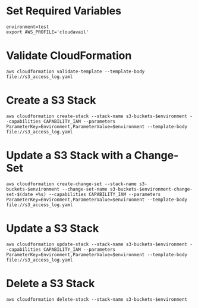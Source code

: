 # Set Required Variables

```
environment=test
export AWS_PROFILE='cloudavail'
```

# Validate CloudFormation

`aws cloudformation validate-template --template-body file://s3_access_log.yaml`

# Create a S3 Stack

`aws cloudformation create-stack --stack-name s3-buckets-$environment --capabilities CAPABILITY_IAM --parameters ParameterKey=Environment,ParameterValue=$environment --template-body file://s3_access_log.yaml`

# Update a S3 Stack with a Change-Set

`aws cloudformation create-change-set --stack-name s3-buckets-$environment --change-set-name s3-buckets-$environment-change-set-$(date +%s) --capabilities CAPABILITY_IAM --parameters ParameterKey=Environment,ParameterValue=$environment --template-body file://s3_access_log.yaml`

# Update a S3 Stack

`aws cloudformation update-stack --stack-name s3-buckets-$environment --capabilities CAPABILITY_IAM --parameters ParameterKey=Environment,ParameterValue=$environment --template-body file://s3_access_log.yaml`

# Delete a S3 Stack

`aws cloudformation delete-stack --stack-name s3-buckets-$environment`

